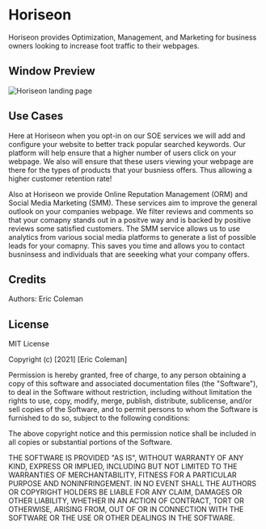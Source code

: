# Horiseon

Horiseon provides Optimization, Management, and Marketing for business owners looking to increase foot traffic to their webpages. 

## Window Preview

![Horiseon landing page](../assets/images/Horiseon.png "Horiseon landing page")

## Use Cases

Here at Horiseon when you opt-in on our SOE services we will add and configure your website to better track popular searched keywords. Our platform will help ensure that a higher number of users click on your webpage. We also will ensure that these users viewing your webpage are there for the types of products that your busniess offers. Thus allowing a higher customer retention rate! 

Also at Horiseon we provide Online Reputation Management (ORM) and Social Media Marketing (SMM). These services aim to improve the general outlook on your companies webpage. We filter reviews and comments so that your comapny stands out in a positve way and is backed by positive reviews some satisfied customers. The SMM service allows us to use analytics from various social media platforms to generate a list of possible leads for your comapny. This saves you time and allows you to contact busninsess and individuals that are seeeking what your company offers. 

## Credits

Authors: Eric Coleman

## License 

MIT License

Copyright (c) [2021] [Eric Coleman]

Permission is hereby granted, free of charge, to any person obtaining a copy
of this software and associated documentation files (the "Software"), to deal
in the Software without restriction, including without limitation the rights
to use, copy, modify, merge, publish, distribute, sublicense, and/or sell
copies of the Software, and to permit persons to whom the Software is
furnished to do so, subject to the following conditions:

The above copyright notice and this permission notice shall be included in all
copies or substantial portions of the Software.

THE SOFTWARE IS PROVIDED "AS IS", WITHOUT WARRANTY OF ANY KIND, EXPRESS OR
IMPLIED, INCLUDING BUT NOT LIMITED TO THE WARRANTIES OF MERCHANTABILITY,
FITNESS FOR A PARTICULAR PURPOSE AND NONINFRINGEMENT. IN NO EVENT SHALL THE
AUTHORS OR COPYRIGHT HOLDERS BE LIABLE FOR ANY CLAIM, DAMAGES OR OTHER
LIABILITY, WHETHER IN AN ACTION OF CONTRACT, TORT OR OTHERWISE, ARISING FROM,
OUT OF OR IN CONNECTION WITH THE SOFTWARE OR THE USE OR OTHER DEALINGS IN THE
SOFTWARE.